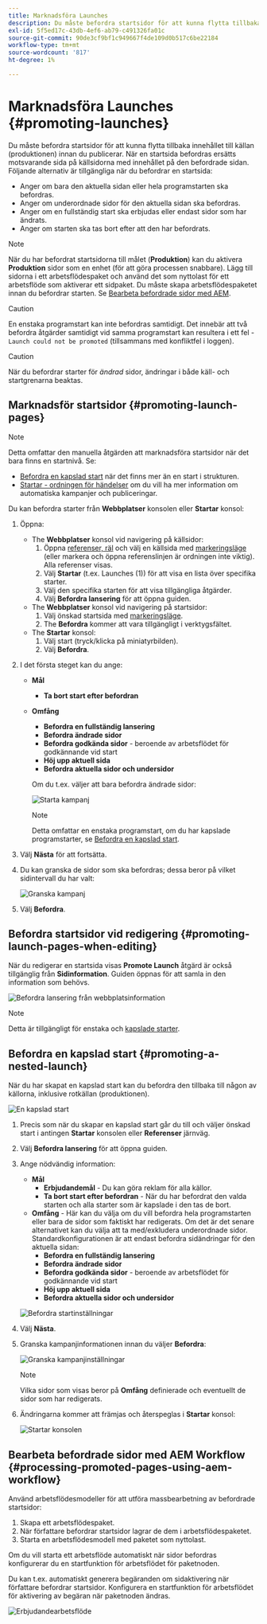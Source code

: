 ```yaml
---
title: Marknadsföra Launches
description: Du måste befordra startsidor för att kunna flytta tillbaka innehållet till källan (produktionen) innan du publicerar.
exl-id: 5f5ed17c-43db-4ef6-ab79-c491326fa01c
source-git-commit: 90de3cf9bf1c949667f4de109d0b517c6be22184
workflow-type: tm+mt
source-wordcount: '817'
ht-degree: 1%

---
```


# Marknadsföra Launches {#promoting-launches}

Du måste befordra startsidor för att kunna flytta tillbaka innehållet till källan (produktionen) innan du publicerar. När en startsida befordras ersätts motsvarande sida på källsidorna med innehållet på den befordrade sidan. Följande alternativ är tillgängliga när du befordrar en startsida:

* Anger om bara den aktuella sidan eller hela programstarten ska befordras.
* Anger om underordnade sidor för den aktuella sidan ska befordras.
* Anger om en fullständig start ska erbjudas eller endast sidor som har ändrats.
* Anger om starten ska tas bort efter att den har befordrats.

>[!NOTE]
>
>När du har befordrat startsidorna till målet (**Produktion**) kan du aktivera **Produktion** sidor som en enhet (för att göra processen snabbare). Lägg till sidorna i ett arbetsflödespaket och använd det som nyttolast för ett arbetsflöde som aktiverar ett sidpaket. Du måste skapa arbetsflödespaketet innan du befordrar starten. Se [Bearbeta befordrade sidor med AEM](#processing-promoted-pages-using-aem-workflow).

>[!CAUTION]
>
>En enstaka programstart kan inte befordras samtidigt. Det innebär att två befordra åtgärder samtidigt vid samma programstart kan resultera i ett fel - `Launch could not be promoted` (tillsammans med konfliktfel i loggen).

>[!CAUTION]
>
>När du befordrar starter för *ändrad* sidor, ändringar i både käll- och startgrenarna beaktas.

## Marknadsför startsidor {#promoting-launch-pages}

>[!NOTE]
>
>Detta omfattar den manuella åtgärden att marknadsföra startsidor när det bara finns en startnivå. Se:
>
>* [Befordra en kapslad start](#promoting-a-nested-launch) när det finns mer än en start i strukturen.
>* [Startar - ordningen för händelser](/help/sites-cloud/authoring/launches/overview.md#launches-the-order-of-events) om du vill ha mer information om automatiska kampanjer och publiceringar.
>


Du kan befordra starter från **Webbplatser** konsolen eller **Startar** konsol:

1. Öppna:
   * The **Webbplatser** konsol vid navigering på källsidor:
      1. Öppna [referenser, räl](/help/sites-cloud/authoring/fundamentals/environment-tools.md#references) och välj en källsida med [markeringsläge](/help/sites-cloud/authoring/getting-started/basic-handling.md) (eller markera och öppna referenslinjen är ordningen inte viktig). Alla referenser visas.
      1. Välj **Startar** (t.ex. Launches (1)) för att visa en lista över specifika starter.
      1. Välj den specifika starten för att visa tillgängliga åtgärder.
      1. Välj **Befordra lansering** för att öppna guiden.
   * The **Webbplatser** konsol vid navigering på startsidor:
      1. Välj önskad startsida med [markeringsläge](/help/sites-cloud/authoring/getting-started/basic-handling.md).
      1. The **Befordra** kommer att vara tillgängligt i verktygsfältet.
   * The **Startar** konsol:
      1. Välj start (tryck/klicka på miniatyrbilden).
      1. Välj **Befordra**.
1. I det första steget kan du ange:
   * **Mål**
      * **Ta bort start efter befordran**
   * **Omfång**
      * **Befordra en fullständig lansering**
      * **Befordra ändrade sidor**
      * **Befordra godkända sidor** - beroende av arbetsflödet för godkännande vid start
      * **Höj upp aktuell sida**
      * **Befordra aktuella sidor och undersidor**

      Om du t.ex. väljer att bara befordra ändrade sidor:

      ![Starta kampanj](/help/sites-cloud/authoring/assets/launches-promote.png)

      >[!NOTE]
      >
      >Detta omfattar en enstaka programstart, om du har kapslade programstarter, se [Befordra en kapslad start](#promoting-a-nested-launch).
1. Välj **Nästa** för att fortsätta.
1. Du kan granska de sidor som ska befordras; dessa beror på vilket sidintervall du har valt:

   ![Granska kampanj](/help/sites-cloud/authoring/assets/launches-promote-review.png)

1. Välj **Befordra**.

## Befordra startsidor vid redigering {#promoting-launch-pages-when-editing}

När du redigerar en startsida visas **Promote Launch** åtgärd är också tillgänglig från **Sidinformation**. Guiden öppnas för att samla in den information som behövs.

![Befordra lansering från webbplatsinformation](/help/sites-cloud/authoring/assets/launches-promote-page-info.png)

>[!NOTE]
>
>Detta är tillgängligt för enstaka och [kapslade starter](#promoting-a-nested-launch).

## Befordra en kapslad start {#promoting-a-nested-launch}

När du har skapat en kapslad start kan du befordra den tillbaka till någon av källorna, inklusive rotkällan (produktionen).

![En kapslad start](/help/sites-cloud/authoring/assets/launches-promoting-nested.png)

1. Precis som när du skapar en kapslad start går du till och väljer önskad start i antingen **Startar** konsolen eller **Referenser** järnväg.
1. Välj **Befordra lansering** för att öppna guiden.
1. Ange nödvändig information:
   * **Mål**
      * **Erbjudandemål** - Du kan göra reklam för alla källor.
      * **Ta bort start efter befordran** - När du har befordrat den valda starten och alla starter som är kapslade i den tas de bort.
   * **Omfång** - Här kan du välja om du vill befordra hela programstarten eller bara de sidor som faktiskt har redigerats. Om det är det senare alternativet kan du välja att ta med/exkludera underordnade sidor. Standardkonfigurationen är att endast befordra sidändringar för den aktuella sidan:
      * **Befordra en fullständig lansering**
      * **Befordra ändrade sidor**
      * **Befordra godkända sidor** - beroende av arbetsflödet för godkännande vid start
      * **Höj upp aktuell sida**
      * **Befordra aktuella sidor och undersidor**

   ![Befordra startinställningar](/help/sites-cloud/authoring/assets/launches-promote-settings.png)

1. Välj **Nästa**.
1. Granska kampanjinformationen innan du väljer **Befordra**:

   ![Granska kampanjinställningar](/help/sites-cloud/authoring/assets/launches-promote-review-2.png)

   >[!NOTE]
   >
   >Vilka sidor som visas beror på **Omfång** definierade och eventuellt de sidor som har redigerats.

1. Ändringarna kommer att främjas och återspeglas i **Startar** konsol:

   ![Startar konsolen](/help/sites-cloud/authoring/assets/launches-console.png)

## Bearbeta befordrade sidor med AEM Workflow {#processing-promoted-pages-using-aem-workflow}

Använd arbetsflödesmodeller för att utföra massbearbetning av befordrade startsidor:

1. Skapa ett arbetsflödespaket.
1. När författare befordrar startsidor lagrar de dem i arbetsflödespaketet.
1. Starta en arbetsflödesmodell med paketet som nyttolast.

Om du vill starta ett arbetsflöde automatiskt när sidor befordras konfigurerar du en startfunktion för arbetsflödet för paketnoden. <!--To start a workflow automatically when pages are promoted, [configure a workflow launcher](/help/sites-administering/workflows-starting.md#workflows-launchers) for the package node.-->

Du kan t.ex. automatiskt generera begäranden om sidaktivering när författare befordrar startsidor. Konfigurera en startfunktion för arbetsflödet för aktivering av begäran när paketnoden ändras.

![Erbjudandearbetsflöde](/help/sites-cloud/authoring/assets/launches-create-workflow.png)

